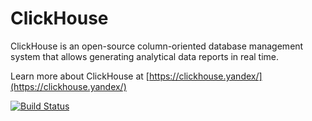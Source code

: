 # ClickHouse
ClickHouse is an open-source column-oriented database management system that allows generating analytical data reports in real time.

Learn more about ClickHouse at [https://clickhouse.yandex/](https://clickhouse.yandex/)

[![Build Status](https://travis-ci.org/yandex/ClickHouse.svg?branch=master)](https://travis-ci.org/yandex/ClickHouse)
